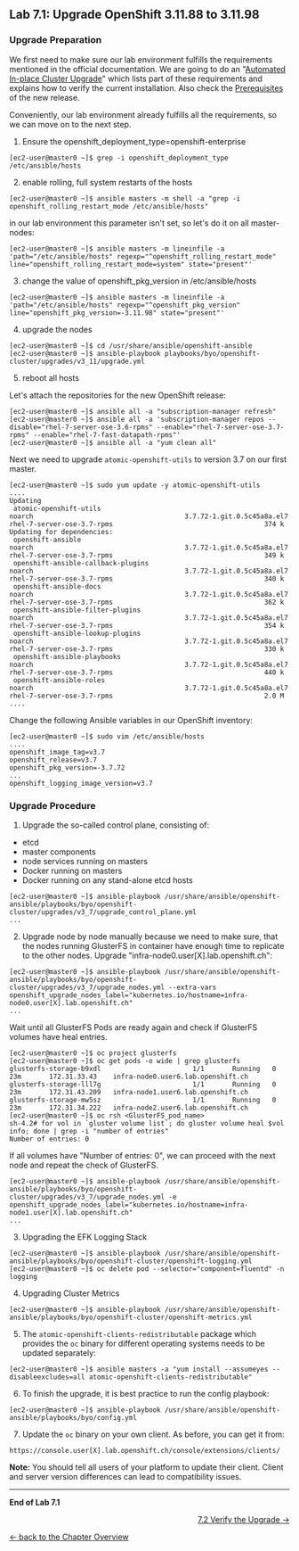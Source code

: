 ## Lab 7.1: Upgrade OpenShift 3.11.88 to 3.11.98

### Upgrade Preparation

We first need to make sure our lab environment fulfills the requirements mentioned in the official documentation. We are going to do an "[Automated In-place Cluster Upgrade](https://docs.openshift.com/container-platform/3.11/upgrading/automated_upgrades.html)" which lists part of these requirements and explains how to verify the current installation. Also check the [Prerequisites](https://docs.openshift.com/container-platform/3.11/install/prerequisites.html#install-config-install-prerequisites) of the new release.

Conveniently, our lab environment already fulfills all the requirements, so we can move on to the next step. 

1. Ensure the openshift_deployment_type=openshift-enterprise
```
[ec2-user@master0 ~]$ grep -i openshift_deployment_type /etc/ansible/hosts
```

2. enable rolling, full system restarts of the hosts
```
[ec2-user@master0 ~]$ ansible masters -m shell -a "grep -i openshift_rolling_restart_mode /etc/ansible/hosts"
```
in our lab environment this parameter isn't set, so let's do it on all master-nodes:
```
[ec2-user@master0 ~]$ ansible masters -m lineinfile -a 'path="/etc/ansible/hosts" regexp="^openshift_rolling_restart_mode" line="openshift_rolling_restart_mode=system" state="present"'
```
3. change the value of openshift_pkg_version in /etc/ansible/hosts
```
[ec2-user@master0 ~]$ ansible masters -m lineinfile -a 'path="/etc/ansible/hosts" regexp="^openshift_pkg_version" line="openshift_pkg_version=-3.11.98" state="present"'
```
4. upgrade the nodes
```
[ec2-user@master0 ~]$ cd /usr/share/ansible/openshift-ansible
[ec2-user@master0 ~]$ ansible-playbook playbooks/byo/openshift-cluster/upgrades/v3_11/upgrade.yml
```
5. reboot all hosts




Let's attach the repositories for the new OpenShift release:
```
[ec2-user@master0 ~]$ ansible all -a "subscription-manager refresh"
[ec2-user@master0 ~]$ ansible all -a 'subscription-manager repos --disable="rhel-7-server-ose-3.6-rpms" --enable="rhel-7-server-ose-3.7-rpms" --enable="rhel-7-fast-datapath-rpms"'
[ec2-user@master0 ~]$ ansible all -a "yum clean all"
```

Next we need to upgrade `atomic-openshift-utils` to version 3.7 on our first master.
```
[ec2-user@master0 ~]$ sudo yum update -y atomic-openshift-utils
....
Updating
 atomic-openshift-utils                                                  noarch                                      3.7.72-1.git.0.5c45a8a.el7                                         rhel-7-server-ose-3.7-rpms                                      374 k
Updating for dependencies:
 openshift-ansible                                                       noarch                                      3.7.72-1.git.0.5c45a8a.el7                                         rhel-7-server-ose-3.7-rpms                                      349 k
 openshift-ansible-callback-plugins                                      noarch                                      3.7.72-1.git.0.5c45a8a.el7                                         rhel-7-server-ose-3.7-rpms                                      340 k
 openshift-ansible-docs                                                  noarch                                      3.7.72-1.git.0.5c45a8a.el7                                         rhel-7-server-ose-3.7-rpms                                      362 k
 openshift-ansible-filter-plugins                                        noarch                                      3.7.72-1.git.0.5c45a8a.el7                                         rhel-7-server-ose-3.7-rpms                                      354 k
 openshift-ansible-lookup-plugins                                        noarch                                      3.7.72-1.git.0.5c45a8a.el7                                         rhel-7-server-ose-3.7-rpms                                      330 k
 openshift-ansible-playbooks                                             noarch                                      3.7.72-1.git.0.5c45a8a.el7                                         rhel-7-server-ose-3.7-rpms                                      440 k
 openshift-ansible-roles                                                 noarch                                      3.7.72-1.git.0.5c45a8a.el7                                         rhel-7-server-ose-3.7-rpms                                      2.0 M
....
```

Change the following Ansible variables in our OpenShift inventory:
```
[ec2-user@master0 ~]$ sudo vim /etc/ansible/hosts
....
openshift_image_tag=v3.7
openshift_release=v3.7
openshift_pkg_version=-3.7.72
...
openshift_logging_image_version=v3.7
```
### Upgrade Procedure

1. Upgrade the so-called control plane, consisting of:
  - etcd
  - master components
  - node services running on masters
  - Docker running on masters
  - Docker running on any stand-alone etcd hosts

```
[ec2-user@master0 ~]$ ansible-playbook /usr/share/ansible/openshift-ansible/playbooks/byo/openshift-cluster/upgrades/v3_7/upgrade_control_plane.yml
...
```
2. Upgrade node by node manually because we need to make sure, that the nodes running GlusterFS in container have enough time to replicate to the other nodes.
Upgrade "infra-node0.user[X].lab.openshift.ch":
```
[ec2-user@master0 ~]$ ansible-playbook /usr/share/ansible/openshift-ansible/playbooks/byo/openshift-cluster/upgrades/v3_7/upgrade_nodes.yml --extra-vars openshift_upgrade_nodes_label="kubernetes.io/hostname=infra-node0.user[X].lab.openshift.ch"
...
```

Wait until all GlusterFS Pods are ready again and check if GlusterFS volumes have heal entries.
```
[ec2-user@master0 ~]$ oc project glusterfs
[ec2-user@master0 ~]$ oc get pods -o wide | grep glusterfs
glusterfs-storage-b9xdl                       1/1       Running   0          23m       172.31.33.43    infra-node0.user6.lab.openshift.ch
glusterfs-storage-lll7g                       1/1       Running   0          23m       172.31.43.209   infra-node1.user6.lab.openshift.ch
glusterfs-storage-mw5sz                       1/1       Running   0          23m       172.31.34.222   infra-node2.user6.lab.openshift.ch
[ec2-user@master0 ~]$ oc rsh <GlusterFS_pod_name>
sh-4.2# for vol in `gluster volume list`; do gluster volume heal $vol info; done | grep -i "number of entries"
Number of entries: 0
```

If all volumes have "Number of entries: 0", we can proceed with the next node and repeat the check of GlusterFS.

```
[ec2-user@master0 ~]$ ansible-playbook /usr/share/ansible/openshift-ansible/playbooks/byo/openshift-cluster/upgrades/v3_7/upgrade_nodes.yml -e openshift_upgrade_nodes_label="kubernetes.io/hostname=infra-node1.user[X].lab.openshift.ch"
...
```
3. Upgrading the EFK Logging Stack
```
[ec2-user@master0 ~]$ ansible-playbook /usr/share/ansible/openshift-ansible/playbooks/byo/openshift-cluster/openshift-logging.yml
[ec2-user@master0 ~]$ oc delete pod --selector="component=fluentd" -n logging
```

4. Upgrading Cluster Metrics
```
[ec2-user@master0 ~]$ ansible-playbook /usr/share/ansible/openshift-ansible/playbooks/byo/openshift-cluster/openshift-metrics.yml
```

5. The `atomic-openshift-clients-redistributable` package which provides the `oc` binary for different operating systems needs to be updated separately:
```
[ec2-user@master0 ~]$ ansible masters -a "yum install --assumeyes --disableexcludes=all atomic-openshift-clients-redistributable"
```

6. To finish the upgrade, it is best practice to run the config playbook:
```
[ec2-user@master0 ~]$ ansible-playbook /usr/share/ansible/openshift-ansible/playbooks/byo/config.yml
```

7. Update the `oc` binary on your own client. As before, you can get it from:
```
https://console.user[X].lab.openshift.ch/console/extensions/clients/
```

**Note:** You should tell all users of your platform to update their client. Client and server version differences can lead to compatibility issues.

---

**End of Lab 7.1**

<p width="100px" align="right"><a href="72_upgrade_verification.md">7.2 Verify the Upgrade →</a></p>

[← back to the Chapter Overview](70_upgrade.md)
